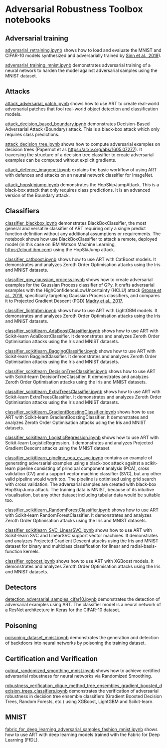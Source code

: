 # Adversarial Robustness Toolbox notebooks

## Adversarial training

[adversarial_retraining.ipynb](adversarial_retraining.ipynb) shows how to load and evaluate the MNIST and CIFAR-10 
models synthesized and adversarially trained by [Sinn et al., 2019](https://drive.google.com/uc?export=download&id=1XmUSqU7qCYigVqgEKvoT2p__Fy-Dq9Cx)).

[adversarial_training_mnist.ipynb](adversarial_training_mnist.ipynb) demonstrates adversarial training of a neural 
network to harden the model against adversarial samples using the MNIST dataset.

## Attacks

[attack_adversarial_patch.ipynb](attack_adversarial_patch.ipynb) shows how to use ART to create real-world adversarial
patches that fool real-world object detection and classification models.

[attack_decision_based_boundary.ipynb](attack_decision_based_boundary.ipynb) demonstrates Decision-Based Adversarial 
Attack (Boundary) attack. This is a black-box attack which only requires class predictions.

[attack_decision_tree.ipynb](attack_decision_tree.ipynb) shows how to compute adversarial examples on decision trees
(Papernot et al. https://arxiv.org/abs/1605.07277). It traversing the structure of a decision tree classifier to create 
adversarial examples can be computed without explicit gradients.

[attack_defence_imagenet.ipynb](attack_defence_imagenet.ipynb) explains the basic workflow of using ART with defences
and attacks on an neural network classifier for ImageNet.

[attack_hopskipjump.ipynb](attack_hopskipjump.ipynb) demonstrates the HopSkipJumpAttack. This is a black-box attack that
only requires class predictions. It is an advanced version of the Boundary attack.

## Classifiers

[classifier_blackbox.ipynb](classifier_blackbox.ipynb) demonstrates BlackBoxClassifier, the most general and
versatile classifier of ART requiring only a single predict function definition without any additional assumptions or 
requirements. The notebook shows how use BlackBoxClassifier to attack a remote, deployed model (in this case on IBM
Watson Machine Learning, https://cloud.ibm.com) using the HopSkiJump attack.

[classifier_catboost.ipynb](classifier_catboost.ipynb) shows how to use ART with CatBoost models. It demonstrates and 
analyzes Zeroth Order Optimisation attacks using the Iris and MNIST datasets.

[classifier_gpy_gaussian_process.ipynb](classifier_gpy_gaussian_process.ipynb) shows how to create adversarial examples
for the Gaussian Process classifier of GPy. It crafts adversarial examples with the HighConfidenceLowUncertainty (HCLU) 
attack [Grosse et al., 2018](https://arxiv.org/abs/1812.02606), specifically targeting Gaussian Process classifiers, and
compares it to Projected Gradient Descent (PGD) [Madry et al., 2017](https://arxiv.org/abs/1706.06083).

[classifier_lightgbm.ipynb](classifier_lightgbm.ipynb) shows how to use ART with LightGBM models. It demonstrates and 
analyzes Zeroth Order Optimisation attacks using the Iris and MNIST datasets.

[classifier_scikitlearn_AdaBoostClassifier.ipynb](classifier_scikitlearn_AdaBoostClassifier.ipynb) shows how to use ART 
with Scikit-learn AdaBoostClassifier. It demonstrates and analyzes Zeroth Order Optimisation attacks using the Iris and
MNIST datasets.

[classifier_scikitlearn_BaggingClassifier.ipynb](classifier_scikitlearn_BaggingClassifier.ipynb) shows how to use ART 
with Scikit-learn BaggindClassifier. It demonstrates and analyzes Zeroth Order Optimisation attacks using the Iris and
MNIST datasets.

[classifier_scikitlearn_DecisionTreeClassifier.ipynb](classifier_scikitlearn_DecisionTreeClassifier.ipynb) shows how to
use ART with Scikit-learn DecisionTreeClassifier. It demonstrates and analyzes Zeroth Order Optimisation attacks using
the Iris and MNIST datasets.

[classifier_scikitlearn_ExtraTreesClassifier.ipynb](classifier_scikitlearn_ExtraTreesClassifier.ipynb) shows
how to use ART with Scikit-learn ExtraTreesClassifier. It demonstrates and analyzes Zeroth Order Optimisation
attacks using the Iris and MNIST datasets.

[classifier_scikitlearn_GradientBoostingClassifier.ipynb](classifier_scikitlearn_GradientBoostingClassifier.ipynb) shows
how to use ART with Scikit-learn GradientBoostingClassifier. It demonstrates and analyzes Zeroth Order Optimisation
attacks using the Iris and MNIST datasets.

[classifier_scikitlearn_LogisticRegression.ipynb](classifier_scikitlearn_LogisticRegression.ipynb) shows
how to use ART with Scikit-learn LogisticRegression. It demonstrates and analyzes Projected Gradient Descent attacks 
using the MNIST dataset.

[classifier_scikitlearn_pipeline_pca_cv_svc.ipynb](classifier_scikitlearn_pipeline_pca_cv_svc.ipynb) contains an example
of generating adversarial examples using a black-box attack against a scikit-learn pipeline consisting of principal 
component analysis (PCA), cross validation (CV) and a support vector machine classifier (SVC), but any other valid 
pipeline would work too. The pipeline is optimised using grid search with cross validation. The adversarial samples are
created with black-box HopSkipJump attack. The training data is MNIST, because of its intuitive visualisation, but any 
other dataset including tabular data would be suitable too.

[classifier_scikitlearn_RandomForestClassifier.ipynb](classifier_scikitlearn_RandomForestClassifier.ipynb) shows
how to use ART with Scikit-learn RandomForestClassifier. It demonstrates and analyzes Zeroth Order Optimisation
attacks using the Iris and MNIST datasets.

[classifier_scikitlearn_SVC_LinearSVC.ipynb](classifier_scikitlearn_SVC_LinearSVC.ipynb) shows
how to use ART with Scikit-learn SVC and LinearSVC support vector machines. It demonstrates and analyzes Projected 
Gradient Descent attacks using the Iris and MNIST dataset for binary and multiclass classification for linear and 
radial-basis-function kernels.

[classifier_xgboost.ipynb](classifier_xgboost.ipynb) shows how to use ART with XGBoost models. It demonstrates and 
analyzes Zeroth Order Optimisation attacks using the Iris and MNIST datasets.

## Detectors

[detection_adversarial_samples_cifar10.ipynb](detection_adversarial_samples_cifar10.ipynb) demonstrates the detection of
adversarial examples using ART. The classifier model is a neural network of a ResNet architecture in Keras for the 
CIFAR-10 dataset.

## Poisoning

[poisoning_dataset_mnist.ipynb](poisoning_dataset_mnist.ipynb) demonstrates the generation and detection of backdoors
into neural networks by poisoning the training dataset.

## Certification and Verification

[output_randomized_smoothing_mnist.ipynb](output_randomized_smoothing_mnist.ipynb) shows how to achieve certified 
adversarial robustness for neural networks via Randomized Smoothing.

[robustness_verification_clique_method_tree_ensembles_gradient_boosted_decision_trees_classifiers.ipynb](robustness_verification_clique_method_tree_ensembles_gradient_boosted_decision_trees_classifiers.ipynb)
demonstrates the verification of adversarial robustness in decision tree ensemble classifiers 
(Gradient Boosted Decision Trees, Random Forests, etc.) using XGBoost, LightGBM and Scikit-learn.


## MNIST

[fabric_for_deep_learning_adversarial_samples_fashion_mnist.ipynb](fabric_for_deep_learning_adversarial_samples_fashion_mnist.ipynb)
shows how to use ART with deep learning models trained with the Fabric for Deep Learning (FfDL).

